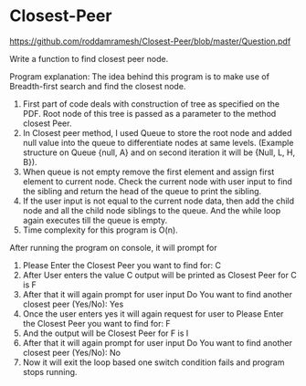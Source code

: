 # Closest-Peer

https://github.com/roddamramesh/Closest-Peer/blob/master/Question.pdf

Write a function to find closest peer node.


Program explanation: The idea behind this program is to make use of Breadth-first search and find the closest node.
1. First part of code deals with construction of tree as specified on the PDF. Root node of this tree is passed as a parameter to the method closest Peer.
2. In Closest peer method, I used Queue to store the root node and added null value into the queue to differentiate nodes at same levels. (Example structure on Queue {null, A} and on second iteration it will be {Null, L, H, B}).
3. When queue is not empty remove the first element and assign first element to current node. Check the current node with user input to find the sibling and return the head of the queue to print the sibling.
4. If the user input is not equal to the current node data, then add the child node and all the child node siblings to the queue. And the while loop again executes till the queue is empty.
5. Time complexity for this program is O(n).

After running the program on console, it will prompt for
1. Please Enter the Closest Peer you want to find for: C
2. After User enters the value C output will be printed as Closest Peer for C is F
3. After that it will again prompt for user input  Do You want to find another closest peer (Yes/No): Yes
4. Once the user enters yes it will again request for user to  Please Enter the Closest Peer you want to find for: F
5. And the output will be Closest Peer for F is I
6. After that it will again prompt for user input Do You want to find another closest peer (Yes/No): No
7. Now it will exit the loop based one switch condition fails and program stops running.